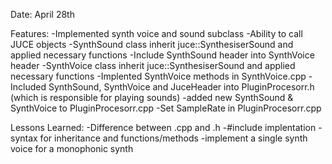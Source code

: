Date: April 28th


Features: 
-Implemented synth voice and sound subclass
-Ability to call JUCE objects
-SynthSound class inherit juce::SynthesiserSound and applied necessary functions
-Include SynthSound header into SynthVoice header
-SynthVoice class inherit juce::SynthesiserSound and applied necessary functions
-Implented SynthVoice methods in SynthVoice.cpp
-Included SynthSound, SynthVoice and JuceHeader into PluginProcesorr.h (which is responsible for playing sounds)
-added new SynthSound & SynthVoice to PluginProcesorr.cpp
-Set SampleRate in PluginProcesorr.cpp

Lessons Learned:
-Difference between .cpp and .h
-#include implentation
-syntax for inheritance and functions/methods
-implement a single synth voice for a monophonic synth

 
